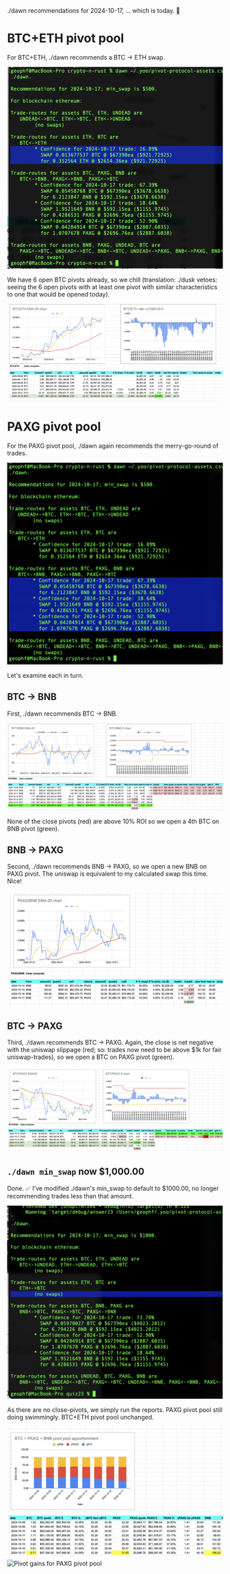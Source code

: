 ./dawn recommendations for 2024-10-17, ... which is today. 🎉

# BTC+ETH pivot pool

For BTC+ETH, ./dawn recommends a BTC -> ETH swap. 

![./dawn recommends BTC -> ETH swap](imgs/01-dawn-btc-rec.png)

We have 6 open BTC pivots already, so we chill (translation: ./dusk vetoes: seeing the 6 open pivots with at least one pivot with similar characteristics to one that would be opened today).

![BTC/ETH chart](imgs/02-btc-eth.png)

# PAXG pivot pool

For the PAXG pivot pool, ./dawn again recommends the merry-go-round of trades. 

![./dawn PAXG recommendations](imgs/03-dawn-paxg-recs.png)

Let's examine each in turn.

## BTC -> BNB

First, ./dawn recommends BTC -> BNB. 

![BTC/BNB chart](imgs/04-btc-bnb.png)

None of the close pivots (red) are above 10% ROI so we open a 4th BTC on BNB pivot (green).

## BNB -> PAXG

Second, ./dawn recommends BNB -> PAXG, so we open a new BNB on PAXG pivot. The uniswap is equivalent to my calculated swap this time. Nice!

![PAXG/BNB chart](imgs/05-paxg-bnb.png)

## BTC -> PAXG

Third, ./dawn recommends BTC -> PAXG. Again, the close is net negative with the uniswap slippage (red; so: trades now need to be above $1k for fair uniswap-trades), so we open a BTC on PAXG pivot (green).

![BTC/PAXG chart](imgs/06-btc-paxg.png)

## `./dawn min_swap` now $1,000.00

Done. ✅ I've modified ./dawn's min_swap to default to $1000.00, no longer recommending trades less than that amount.

![./dawn does not recommend swaps below `min_swap`, defaulted to 1000](imgs/07-dawn-min.png)

As there are no close-pivots, we simply run the reports. PAXG pivot pool still doing swimmingly. BTC+ETH pivot pool unchanged. 

![PAXG pivot pool](imgs/08a-paxg-pivot-pool.png)
![Pivot gains for PAXG pivot pool](08b-pivot-gains.png)
